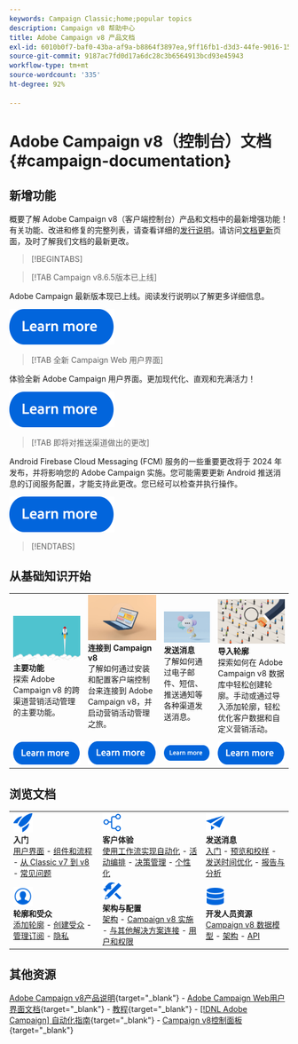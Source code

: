 ```yaml
---
keywords: Campaign Classic;home;popular topics
description: Campaign v8 帮助中心
title: Adobe Campaign v8 产品文档
exl-id: 6010b0f7-baf0-43ba-af9a-b8864f3897ea,9ff16fb1-d3d3-44fe-9016-15abffdbc74e
source-git-commit: 9187ac7fd0d17a6dc28c3b6564913bcd93e45943
workflow-type: tm+mt
source-wordcount: '335'
ht-degree: 92%

---
```


# Adobe Campaign v8（控制台）文档 {#campaign-documentation}

## 新增功能

概要了解 Adobe Campaign v8（客户端控制台）产品和文档中的最新增强功能！有关功能、改进和修复的完整列表，请查看详细的[发行说明](start/release-notes.md)。请访问[文档更新](start/documentation-updates.md)页面，及时了解我们文档的最新更改。

>[!BEGINTABS]

>[!TAB Campaign v8.6.5版本已上线]

Adobe Campaign 最新版本现已上线。阅读发行说明以了解更多详细信息。

[![image](assets/do-not-localize/learn-more-button.svg)](start/release-notes.md#release-8-6-5)


>[!TAB 全新 Campaign Web 用户界面]

体验全新 Adobe Campaign 用户界面。更加现代化、直观和充满活力！

[![image](assets/do-not-localize/learn-more-button.svg)](start/campaign-ui.md#ac-web-ui)


>[!TAB 即将对推送渠道做出的更改]

Android Firebase Cloud Messaging (FCM) 服务的一些重要更改将于 2024 年发布，并将影响您的 Adobe Campaign 实施。您可能需要更新 Android 推送消息的订阅服务配置，才能支持此更改。您已经可以检查并执行操作。

[![图像](assets/do-not-localize/learn-more-button.svg)](../technotes/upgrades/push-technote.md)



>[!ENDTABS]

## 从基础知识开始

<table style="table-layout:fixed">
  <tr style="border: 0;">
    <td>
    <a href="start/whats-new.md"><img src="assets/do-not-localize/start-capabilities.png"></a>
    <div><strong>主要功能</strong><br/>探索 Adobe Campaign v8 的跨渠道营销活动管理的主要功能。</div>
    </td>
    <td>
    <a href="start/connect.md"><img src="assets/do-not-localize/start-connect.jpeg"></a>
    <div><strong>连接到 Campaign v8</strong><br/>了解如何通过安装和配置客户端控制台来连接到 Adobe Campaign v8，并启动营销活动管理之旅。</div><br/>
    </td>
    <td>
    <a href="start/create-message.md"><img src="assets/do-not-localize/start-send.jpeg"></a>
    <div><strong>发送消息</strong><br/>了解如何通过电子邮件、短信、推送通知等各种渠道发送消息。
    </div></td>
    <td>
    <a href="audiences/create-profiles.md"><img src="assets/do-not-localize/start-profiles.png"></a>
    <div><strong>导入轮廓</strong><br/>探索如何在 Adobe Campaign v8 数据库中轻松创建轮廓。手动或通过导入添加轮廓，轻松优化客户数据和自定义营销活动。</div>
    </td>
  </tr>
  <tr style="border: 0;">
    <td align="center"><a href="start/whats-new.md"><img src="assets/do-not-localize/learn-more-button.svg"></a></td>
    <td align="center"><a href="start/connect.md"><img src="assets/do-not-localize/learn-more-button.svg"></a></td>
    <td align="center"><a href="start/create-message.md"><img src="assets/do-not-localize/learn-more-button.svg"></a></td>
    <td align="center"><a href="audiences/create-profiles.md"><img src="assets/do-not-localize/learn-more-button.svg"></a></td>
    </tr>
</table>

## 浏览文档

<table style="table-layout:auto">
  <tr style="border: 0;">
    <td>
      <img src="assets/do-not-localize/icon-start.svg" width="35px">
    <br/>
      <strong>入门</strong><br/><a href="start/campaign-ui.md">用户界面</a> - <a href="start/ac-components.md">组件和流程</a> - <a href="start/v7-to-v8.md">从 Classic v7 到 v8</a> - <a href="start/campaign-faq.md">常见问题</a>
    </td>
    <td>
      <img src="assets/do-not-localize/icon-experience.svg" width="35px">
    <br/>
      <strong>客户体验</strong><br/><a href="../automation/workflow/about-workflows.md" target="_blank">使用工作流实现自动化</a> - <a href="../automation/campaigns/set-up-campaigns.md" target="_blank">活动编排</a> - <a href="interaction/interaction.md">决策管理</a> - <a href="send/personalize.md">个性化</a>
    </td>
    <td>
      <img src="assets/do-not-localize/icon-send.svg" width="35px">
    <br/>
      <strong>发送消息</strong><br/><a href="start/create-message.md">入门</a> - <a href="send/preview-and-proof.md">预览和校样</a> - <a href="send/predictive.md">发送时间优化</a> - <a href="reporting/gs-reporting.md">报告与分析</a>
    </td>
  </tr>
  <tr style="border: 0;">
    <td>
      <img src="assets/do-not-localize/icon_profile-audience.svg" width="35px">
    <br/>
      <strong>轮廓和受众</strong><br/><a href="audiences/create-profiles.md">添加轮廓</a> - <a href="audiences/create-audiences.md">创建受众</a> - <a href="start/subscriptions.md">管理订阅</a> - <a href="start/privacy.md">隐私</a>
    </td>
    <td>
      <img src="assets/do-not-localize/icon-configure.svg" width="35px">
    <br/>
      <strong>架构与配置</strong><br/><a href="architecture/architecture.md">架构</a> - <a href="start/implement.md">Campaign v8 实施</a> - <a href="connect/integration.md">与其他解决方案连接</a> - <a href="start/gs-permissions.md">用户和权限</a>
    </td>
    <td>
      <img src="assets/do-not-localize/icon-dev.svg" width="35px">
    <br/>
      <strong>开发人员资源</strong><br/><a href="dev/datamodel.md">Campaign v8 数据模型</a> - <a href="dev/schemas.md">架构</a> - <a href="dev/api.md">API</a>
    </td>
  </tr>
</table>

## 其他资源

[Adobe Campaign v8产品说明](https://helpx.adobe.com/cn/legal/product-descriptions/adobe-campaign-managed-cloud-services.html){target="_blank"} - [Adobe Campaign Web用户界面文档](https://experienceleague.adobe.com/docs/campaign-web/v8/campaign-web-home.html?lang=zh-Hans){target="_blank"} - [教程](https://experienceleague.adobe.com/docs/campaign-learn/tutorials/overview.html?lang=zh-Hans){target="_blank"} - [[!DNL Adobe Campaign] 自动化指南](https://experienceleague.adobe.com/docs/campaign/automation/home.html?lang=zh-Hans){target="_blank"} - [Campaign v8控制面板](https://experienceleague.adobe.com/docs/control-panel/using/discover-control-panel/key-features.html?lang=zh-Hans){target="_blank"}

